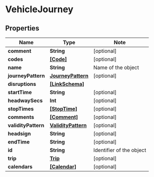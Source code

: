 
# VehicleJourney

## Properties

Name | Type | Note
---- | ---- | ----
**comment** | **String** | [optional] 
**codes** | [**[Code]**](Code.md) | [optional] 
**name** | **String** | Name of the object 
**journeyPattern** | [**JourneyPattern**](JourneyPattern.md) | [optional] 
**disruptions** | [**[LinkSchema]**](LinkSchema.md) | 
**startTime** | **String** | [optional] 
**headwaySecs** | **Int** | [optional] 
**stopTimes** | [**[StopTime]**](StopTime.md) | [optional] 
**comments** | [**[Comment]**](Comment.md) | [optional] 
**validityPattern** | [**ValidityPattern**](ValidityPattern.md) | [optional] 
**headsign** | **String** | [optional] 
**endTime** | **String** | [optional] 
**id** | **String** | Identifier of the object 
**trip** | [**Trip**](Trip.md) | [optional] 
**calendars** | [**[Calendar]**](Calendar.md) | [optional] 

